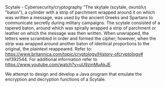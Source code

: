 Scytale - Cybersecurity/cryptography
“The skytale (scytale, σκυτάλη "baton"), a cylinder with a strip of parchment wrapped around it on which was written a message, was used by the ancient Greeks and Spartans to communicate secretly during military campaigns. The scytale consisted of a tapered baton, around which was spirally wrapped a strip of parchment or leather on which the message was then written. When unwrapped, the letters were scrambled in order and formed the cipher; however, when the strip was wrapped around another baton of identical proportions to the original, the plaintext reappeared.
Refer to: https://www.britannica.com/topic/cryptology/History-ofcryptology# ref392544.
For additional information refer to https://www.youtube.com/watch?v=uU9zmMuAkJE.

We attempt to design and develop a Java program that emulate the encryption and decryption functions of a Scytale.
